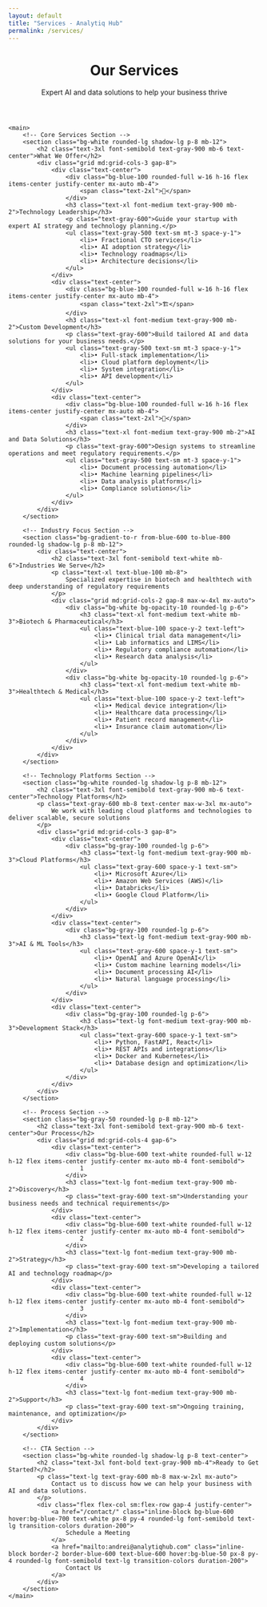 ```yaml
---
layout: default
title: "Services - Analytiq Hub"
permalink: /services/
---
```


<div class="max-w-6xl mx-auto px-4 sm:px-6 md:px-8 py-4 md:py-12">
    <header class="text-center md:mb-12 mb-8">
        <h1 class="text-4xl md:text-5xl font-bold text-gray-900 mb-6">
            Our Services
        </h1>
        <p class="text-xl text-gray-600 mb-8">
            Expert AI and data solutions to help your business thrive
        </p>
    </header>

    <main>
        <!-- Core Services Section -->
        <section class="bg-white rounded-lg shadow-lg p-8 mb-12">
            <h2 class="text-3xl font-semibold text-gray-900 mb-6 text-center">What We Offer</h2>
            <div class="grid md:grid-cols-3 gap-8">
                <div class="text-center">
                    <div class="bg-blue-100 rounded-full w-16 h-16 flex items-center justify-center mx-auto mb-4">
                        <span class="text-2xl">👔</span>
                    </div>
                    <h3 class="text-xl font-medium text-gray-900 mb-2">Technology Leadership</h3>
                    <p class="text-gray-600">Guide your startup with expert AI strategy and technology planning.</p>
                    <ul class="text-gray-500 text-sm mt-3 space-y-1">
                        <li>• Fractional CTO services</li>
                        <li>• AI adoption strategy</li>
                        <li>• Technology roadmaps</li>
                        <li>• Architecture decisions</li>
                    </ul>
                </div>
                <div class="text-center">
                    <div class="bg-blue-100 rounded-full w-16 h-16 flex items-center justify-center mx-auto mb-4">
                        <span class="text-2xl">🏗️</span>
                    </div>
                    <h3 class="text-xl font-medium text-gray-900 mb-2">Custom Development</h3>
                    <p class="text-gray-600">Build tailored AI and data solutions for your business needs.</p>
                    <ul class="text-gray-500 text-sm mt-3 space-y-1">
                        <li>• Full-stack implementation</li>
                        <li>• Cloud platform deployment</li>
                        <li>• System integration</li>
                        <li>• API development</li>
                    </ul>
                </div>
                <div class="text-center">
                    <div class="bg-blue-100 rounded-full w-16 h-16 flex items-center justify-center mx-auto mb-4">
                        <span class="text-2xl">🧠</span>
                    </div>
                    <h3 class="text-xl font-medium text-gray-900 mb-2">AI and Data Solutions</h3>
                    <p class="text-gray-600">Design systems to streamline operations and meet regulatory requirements.</p>
                    <ul class="text-gray-500 text-sm mt-3 space-y-1">
                        <li>• Document processing automation</li>
                        <li>• Machine learning pipelines</li>
                        <li>• Data analysis platforms</li>
                        <li>• Compliance solutions</li>
                    </ul>
                </div>
            </div>
        </section>

        <!-- Industry Focus Section -->
        <section class="bg-gradient-to-r from-blue-600 to-blue-800 rounded-lg shadow-lg p-8 mb-12">
            <div class="text-center">
                <h2 class="text-3xl font-semibold text-white mb-6">Industries We Serve</h2>
                <p class="text-xl text-blue-100 mb-8">
                    Specialized expertise in biotech and healthtech with deep understanding of regulatory requirements
                </p>
                <div class="grid md:grid-cols-2 gap-8 max-w-4xl mx-auto">
                    <div class="bg-white bg-opacity-10 rounded-lg p-6">
                        <h3 class="text-xl font-medium text-white mb-3">Biotech & Pharmaceutical</h3>
                        <ul class="text-blue-100 space-y-2 text-left">
                            <li>• Clinical trial data management</li>
                            <li>• Lab informatics and LIMS</li>
                            <li>• Regulatory compliance automation</li>
                            <li>• Research data analysis</li>
                        </ul>
                    </div>
                    <div class="bg-white bg-opacity-10 rounded-lg p-6">
                        <h3 class="text-xl font-medium text-white mb-3">Healthtech & Medical</h3>
                        <ul class="text-blue-100 space-y-2 text-left">
                            <li>• Medical device integration</li>
                            <li>• Healthcare data processing</li>
                            <li>• Patient record management</li>
                            <li>• Insurance claim automation</li>
                        </ul>
                    </div>
                </div>
            </div>
        </section>

        <!-- Technology Platforms Section -->
        <section class="bg-white rounded-lg shadow-lg p-8 mb-12">
            <h2 class="text-3xl font-semibold text-gray-900 mb-6 text-center">Technology Platforms</h2>
            <p class="text-gray-600 mb-8 text-center max-w-3xl mx-auto">
                We work with leading cloud platforms and technologies to deliver scalable, secure solutions
            </p>
            <div class="grid md:grid-cols-3 gap-8">
                <div class="text-center">
                    <div class="bg-gray-100 rounded-lg p-6">
                        <h3 class="text-lg font-medium text-gray-900 mb-3">Cloud Platforms</h3>
                        <ul class="text-gray-600 space-y-1 text-sm">
                            <li>• Microsoft Azure</li>
                            <li>• Amazon Web Services (AWS)</li>
                            <li>• Databricks</li>
                            <li>• Google Cloud Platform</li>
                        </ul>
                    </div>
                </div>
                <div class="text-center">
                    <div class="bg-gray-100 rounded-lg p-6">
                        <h3 class="text-lg font-medium text-gray-900 mb-3">AI & ML Tools</h3>
                        <ul class="text-gray-600 space-y-1 text-sm">
                            <li>• OpenAI and Azure OpenAI</li>
                            <li>• Custom machine learning models</li>
                            <li>• Document processing AI</li>
                            <li>• Natural language processing</li>
                        </ul>
                    </div>
                </div>
                <div class="text-center">
                    <div class="bg-gray-100 rounded-lg p-6">
                        <h3 class="text-lg font-medium text-gray-900 mb-3">Development Stack</h3>
                        <ul class="text-gray-600 space-y-1 text-sm">
                            <li>• Python, FastAPI, React</li>
                            <li>• REST APIs and integrations</li>
                            <li>• Docker and Kubernetes</li>
                            <li>• Database design and optimization</li>
                        </ul>
                    </div>
                </div>
            </div>
        </section>

        <!-- Process Section -->
        <section class="bg-gray-50 rounded-lg p-8 mb-12">
            <h2 class="text-3xl font-semibold text-gray-900 mb-6 text-center">Our Process</h2>
            <div class="grid md:grid-cols-4 gap-6">
                <div class="text-center">
                    <div class="bg-blue-600 text-white rounded-full w-12 h-12 flex items-center justify-center mx-auto mb-4 font-semibold">
                        1
                    </div>
                    <h3 class="text-lg font-medium text-gray-900 mb-2">Discovery</h3>
                    <p class="text-gray-600 text-sm">Understanding your business needs and technical requirements</p>
                </div>
                <div class="text-center">
                    <div class="bg-blue-600 text-white rounded-full w-12 h-12 flex items-center justify-center mx-auto mb-4 font-semibold">
                        2
                    </div>
                    <h3 class="text-lg font-medium text-gray-900 mb-2">Strategy</h3>
                    <p class="text-gray-600 text-sm">Developing a tailored AI and technology roadmap</p>
                </div>
                <div class="text-center">
                    <div class="bg-blue-600 text-white rounded-full w-12 h-12 flex items-center justify-center mx-auto mb-4 font-semibold">
                        3
                    </div>
                    <h3 class="text-lg font-medium text-gray-900 mb-2">Implementation</h3>
                    <p class="text-gray-600 text-sm">Building and deploying custom solutions</p>
                </div>
                <div class="text-center">
                    <div class="bg-blue-600 text-white rounded-full w-12 h-12 flex items-center justify-center mx-auto mb-4 font-semibold">
                        4
                    </div>
                    <h3 class="text-lg font-medium text-gray-900 mb-2">Support</h3>
                    <p class="text-gray-600 text-sm">Ongoing training, maintenance, and optimization</p>
                </div>
            </div>
        </section>

        <!-- CTA Section -->
        <section class="bg-white rounded-lg shadow-lg p-8 text-center">
            <h2 class="text-3xl font-bold text-gray-900 mb-4">Ready to Get Started?</h2>
            <p class="text-lg text-gray-600 mb-8 max-w-2xl mx-auto">
                Contact us to discuss how we can help your business with AI and data solutions.
            </p>
            <div class="flex flex-col sm:flex-row gap-4 justify-center">
                <a href="/contact/" class="inline-block bg-blue-600 hover:bg-blue-700 text-white px-8 py-4 rounded-lg font-semibold text-lg transition-colors duration-200">
                    Schedule a Meeting
                </a>
                <a href="mailto:andrei@analytiqhub.com" class="inline-block border-2 border-blue-600 text-blue-600 hover:bg-blue-50 px-8 py-4 rounded-lg font-semibold text-lg transition-colors duration-200">
                    Contact Us
                </a>
            </div>
        </section>
    </main>
</div>
